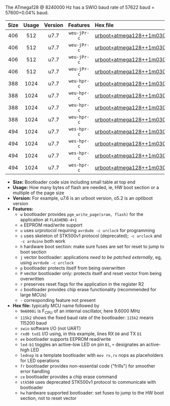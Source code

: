 The ATmega128 @ 8240000 Hz has a SWIO baud rate of 57622 baud = 57600+0.04% baud.

|Size|Usage|Version|Features|Hex file|
|:-:|:-:|:-:|:-:|:--|
|406|512|u7.7|`weu-jPr-c`|[urboot+atmega128++1m0300i++++7k2_swio_rxd2_txd3_ee_led+b5_fr_ce.hex](https://raw.githubusercontent.com/stefanrueger/urboot.hex/main/mcus/atmega128/internal_oscillator/fint++1m0300_Hz/br++++7k2_bps/urboot+atmega128++1m0300i++++7k2_swio_rxd2_txd3_ee_led+b5_fr_ce.hex)|
|406|512|u7.7|`weu-jPr-c`|[urboot+atmega128++1m0300i++++7k2_swio_rxd2_txd3_ee_lednop_fr_ce.hex](https://raw.githubusercontent.com/stefanrueger/urboot.hex/main/mcus/atmega128/internal_oscillator/fint++1m0300_Hz/br++++7k2_bps/urboot+atmega128++1m0300i++++7k2_swio_rxd2_txd3_ee_lednop_fr_ce.hex)|
|406|512|u7.7|`weu-jPr-c`|[urboot+atmega128++1m0300i++++7k2_swio_rxe0_txe1_ee_led+b5_fr_ce.hex](https://raw.githubusercontent.com/stefanrueger/urboot.hex/main/mcus/atmega128/internal_oscillator/fint++1m0300_Hz/br++++7k2_bps/urboot+atmega128++1m0300i++++7k2_swio_rxe0_txe1_ee_led+b5_fr_ce.hex)|
|406|512|u7.7|`weu-jPr-c`|[urboot+atmega128++1m0300i++++7k2_swio_rxe0_txe1_ee_lednop_fr_ce.hex](https://raw.githubusercontent.com/stefanrueger/urboot.hex/main/mcus/atmega128/internal_oscillator/fint++1m0300_Hz/br++++7k2_bps/urboot+atmega128++1m0300i++++7k2_swio_rxe0_txe1_ee_lednop_fr_ce.hex)|
|388|1024|u7.7|`weu-hpr-c`|[urboot+atmega128++1m0300i++++7k2_swio_rxd2_txd3_ee_led+b5_fr_ce_hw.hex](https://raw.githubusercontent.com/stefanrueger/urboot.hex/main/mcus/atmega128/internal_oscillator/fint++1m0300_Hz/br++++7k2_bps/urboot+atmega128++1m0300i++++7k2_swio_rxd2_txd3_ee_led+b5_fr_ce_hw.hex)|
|388|1024|u7.7|`weu-hpr-c`|[urboot+atmega128++1m0300i++++7k2_swio_rxd2_txd3_ee_lednop_fr_ce_hw.hex](https://raw.githubusercontent.com/stefanrueger/urboot.hex/main/mcus/atmega128/internal_oscillator/fint++1m0300_Hz/br++++7k2_bps/urboot+atmega128++1m0300i++++7k2_swio_rxd2_txd3_ee_lednop_fr_ce_hw.hex)|
|388|1024|u7.7|`weu-hpr-c`|[urboot+atmega128++1m0300i++++7k2_swio_rxe0_txe1_ee_led+b5_fr_ce_hw.hex](https://raw.githubusercontent.com/stefanrueger/urboot.hex/main/mcus/atmega128/internal_oscillator/fint++1m0300_Hz/br++++7k2_bps/urboot+atmega128++1m0300i++++7k2_swio_rxe0_txe1_ee_led+b5_fr_ce_hw.hex)|
|388|1024|u7.7|`weu-hpr-c`|[urboot+atmega128++1m0300i++++7k2_swio_rxe0_txe1_ee_lednop_fr_ce_hw.hex](https://raw.githubusercontent.com/stefanrueger/urboot.hex/main/mcus/atmega128/internal_oscillator/fint++1m0300_Hz/br++++7k2_bps/urboot+atmega128++1m0300i++++7k2_swio_rxe0_txe1_ee_lednop_fr_ce_hw.hex)|
|494|1024|u7.7|`wes-hpr-c`|[urboot+atmega128++1m0300i++++7k2_swio_rxd2_txd3_ee_led+b5_fr_ce_stk500_hw.hex](https://raw.githubusercontent.com/stefanrueger/urboot.hex/main/mcus/atmega128/internal_oscillator/fint++1m0300_Hz/br++++7k2_bps/urboot+atmega128++1m0300i++++7k2_swio_rxd2_txd3_ee_led+b5_fr_ce_stk500_hw.hex)|
|494|1024|u7.7|`wes-hpr-c`|[urboot+atmega128++1m0300i++++7k2_swio_rxd2_txd3_ee_lednop_fr_ce_stk500_hw.hex](https://raw.githubusercontent.com/stefanrueger/urboot.hex/main/mcus/atmega128/internal_oscillator/fint++1m0300_Hz/br++++7k2_bps/urboot+atmega128++1m0300i++++7k2_swio_rxd2_txd3_ee_lednop_fr_ce_stk500_hw.hex)|
|494|1024|u7.7|`wes-hpr-c`|[urboot+atmega128++1m0300i++++7k2_swio_rxe0_txe1_ee_led+b5_fr_ce_stk500_hw.hex](https://raw.githubusercontent.com/stefanrueger/urboot.hex/main/mcus/atmega128/internal_oscillator/fint++1m0300_Hz/br++++7k2_bps/urboot+atmega128++1m0300i++++7k2_swio_rxe0_txe1_ee_led+b5_fr_ce_stk500_hw.hex)|
|494|1024|u7.7|`wes-hpr-c`|[urboot+atmega128++1m0300i++++7k2_swio_rxe0_txe1_ee_lednop_fr_ce_stk500_hw.hex](https://raw.githubusercontent.com/stefanrueger/urboot.hex/main/mcus/atmega128/internal_oscillator/fint++1m0300_Hz/br++++7k2_bps/urboot+atmega128++1m0300i++++7k2_swio_rxe0_txe1_ee_lednop_fr_ce_stk500_hw.hex)|

- **Size:** Bootloader code size including small table at top end
- **Usage:** How many bytes of flash are needed, ie, HW boot section or a multiple of the page size
- **Version:** For example, u7.6 is an urboot version, o5.2 is an optiboot version
- **Features:**
  + `w` bootloader provides `pgm_write_page(sram, flash)` for the application at `FLASHEND-4+1`
  + `e` EEPROM read/write support
  + `u` uses urprotocol requiring `avrdude -c urclock` for programming
  + `s` uses skeleton of STK500v1 protocol (deprecated); `-c urclock` and `-c arduino` both work
  + `h` hardware boot section: make sure fuses are set for reset to jump to boot section
  + `j` vector bootloader: applications *need to be patched externally*, eg, using `avrdude -c urclock`
  + `p` bootloader protects itself from being overwritten
  + `P` vector bootloader only: protects itself and reset vector from being overwritten
  + `r` preserves reset flags for the application in the register R2
  + `c` bootloader provides chip erase functionality (recommended for large MCUs)
  + `-` corresponding feature not present
- **Hex file:** typically MCU name followed by
  + `9m6000i` is F<sub>CPU</sub> of an internal oscillator, here 9.6000 MHz
  + `115k2` shows the fixed baud rate of the bootloader: `115k2` means 115200 baud
  + `swio` software I/O (not UART)
  + `rxd0 txd1` I/O using, in this example, lines RX `D0` and TX `D1`
  + `ee` bootloader supports EEPROM read/write
  + `led-b1` toggles an active-low LED on pin `B1`, `+` designates an active-high LED
  + `lednop` is a template bootloader with `mov rx,rx` nops as placeholders for LED operations
  + `fr` bootloader provides non-essential code ("frills") for smoother error handling
  + `ce` bootloader provides a chip erase command
  + `stk500` uses deprecated STK500v1 protocol to communicate with bootloader
  + `hw` hardware supported bootloader: set fuses to jump to the HW boot section, not to reset vector
